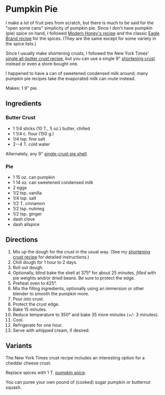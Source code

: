 [thanksgiving]: ../indices/thanksgiving.html

# Pumpkin Pie

I make a lot of fruit pies from scratch, but there is much to be said for the "open some cans" simplicity of pumpkin pie.  Since I don't have pumpkin (pie) spice on hand, I followed [Modern Honey's recipe](https://www.modernhoney.com/perfect-pumpkin-pie/) and the classic [Eagle Brand recipe](https://www.eaglebrand.com/recipe-detail/perfectpumpkinpie-3929) for the spices.  (They are the same except for some variety in the spice lists.)

Since I usually make shortening crusts, I followed the New York Times' [single all-butter crust recipe](https://cooking.nytimes.com/recipes/448-all-butter-pie-crust), but you can use a single 9" [shortening crust](../pie/crust.md) instead or even a store-bought one.

I happened to have a can of sweetened condensed milk around; many pumpkin pie recipes take the evaporated milk can route instead.

Makes: 1 9" pie.

## Ingredients

### Butter Crust

* 1 1/4 sticks (10 T., 5 oz.) butter, chilled
* 1 1/4 c. flour (150 g.)
* 1/4 tsp. fine salt
* 2--4 T. cold water

Alternately, any 9" [single-crust pie shell](../pie/crust.md).

### Pie

* 1 15 oz. can pumpkin
* 1 14 oz. can sweetened condensed milk
* 2 eggs 
* 1/2 tsp. vanilla
* 1/4 tsp. salt
* 1/2 T. cinnamon
* 1/2 tsp. nutmeg
* 1/2 tsp. ginger
* dash clove
* dash allspice

## Directions

1. Mix up the dough for the crust in the usual way.  (See my [shortening crust recipe](../pie/crust.md) for detailed instructions.)
2. Chill dough for 1 hour to 2 days.
3. Roll out dough.
4. Optionally, blind bake the shell at 375° for about 25 minutes, *filled* with pie weights and/or dried beans.  Be sure to protect the edge.
5. Preheat oven to 425°.
6. Mix the filling ingredients, optionally using an immersion or other blender to smooth the pumpkin more.
7. Pour into crust.
8. Protect the crust edge.
9. Bake 15 minutes.
10. Reduce temperature to 350° and bake 35 more minutes (+/- 3 minutes).
11. Cool.
12. Refrigerate for one hour.
13. Serve with whipped cream, if desired.


## Variants

The New York Times crust recipe includes an interesting option for a cheddar cheese crust.

Replace spices with 1 T. [pumpkin spice](../appetizers/pumpkinSpice.md).

You can puree your own pound of (cooked) sugar pumpkin or butternut squash.
